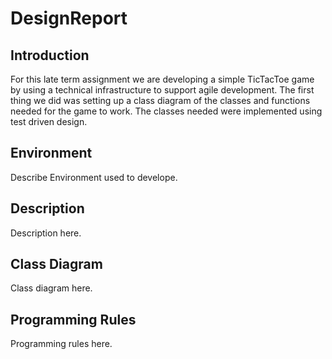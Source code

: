 # DesignReport

## Introduction

For this late term assignment we are developing a simple TicTacToe game by using a technical infrastructure to support agile development. 
The first thing we did was setting up a class diagram of the classes and functions needed for the game to work. The classes needed were implemented  using test driven design. 

## Environment
Describe Environment used to develope.

## Description
Description here.

## Class Diagram
Class diagram here. 


## Programming Rules
Programming rules here.



